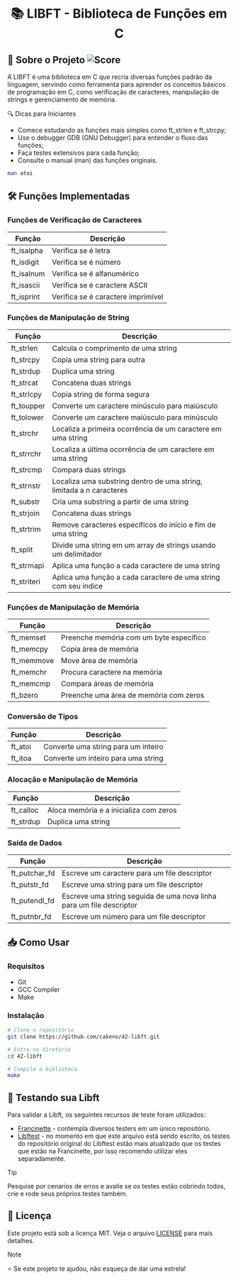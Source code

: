 <h1  align="center">
📚 LIBFT - Biblioteca de Funções em C
</h1>

## 📖 Sobre o Projeto ![Score](https://img.shields.io/badge/score-100%2F100-brightgreen.svg)

A LIBFT é uma biblioteca em C que recria diversas funções padrão da linguagem, servindo como ferramenta para aprender os conceitos básicos de programação em C, como verificação de caracteres, manipulação de strings e gerenciamento de memória.

🔍 Dicas para Iniciantes
- Comece estudando as funções mais simples como ft_strlen e ft_strcpy;
- Use o debugger GDB (GNU Debugger) para entender o fluxo das funções;
- Faça testes extensivos para cada função;
- Consulte o manual (man) das funções originais.
```bash
man atoi
```

## 🛠️ Funções Implementadas

### Funções de Verificação de Caracteres
| Função | Descrição |
|--------|-----------|
| ft_isalpha | Verifica se é letra |
| ft_isdigit | Verifica se é número |
| ft_isalnum | Verifica se é alfanumérico |
| ft_isascii | Verifica se é caractere ASCII |
| ft_isprint | Verifica se é caractere imprimível |

### Funções de Manipulação de String
| Função | Descrição |
| -------- | ----------- |
| ft_strlen | Calcula o comprimento de uma string |
| ft_strcpy | Copia uma string para outra |
| ft_strdup | Duplica uma string |
| ft_strcat | Concatena duas strings |
| ft_strlcpy | Copia string de forma segura |
| ft_toupper | Converte um caractere minúsculo para maiúsculo	 |
| ft_tolower | Converte um caractere maiúsculo para minúsculo	 |
| ft_strchr | Localiza a primeira ocorrência de um caractere em uma string |
| ft_strrchr | Localiza a última ocorrência de um caractere em uma string	|
| ft_strcmp | Compara duas strings |
| ft_strnstr | Localiza uma substring dentro de uma string, limitada a n caracteres	|
| ft_substr | Cria uma substring a partir de uma string |
| ft_strjoin | Concatena duas strings |
| ft_strtrim | Remove caracteres específicos do início e fim de uma string |
| ft_split | Divide uma string em um array de strings usando um delimitador |
| ft_strmapi | Aplica uma função a cada caractere de uma string |
| ft_striteri | Aplica uma função a cada caractere de uma string com seu índice |

### Funções de Manipulação de Memória
| Função | Descrição |
|--------|-----------|
| ft_memset | Preenche memória com um byte específico |
| ft_memcpy | Copia área de memória |
| ft_memmove | Move área de memória |
| ft_memchr | Procura caractere na memória |
| ft_memcmp | Compara áreas de memória |
| ft_bzero | Preenche uma área de memória com zeros |

### Conversão de Tipos
| Função | Descrição |
|--------|-----------|
| ft_atoi | Converte uma string para um inteiro	|
| ft_itoa | Converte um inteiro para uma string |

### Alocação e Manipulação de Memória
| Função | Descrição |
|--------|-----------|
| ft_calloc | Aloca memória e a inicializa com zeros |
| ft_strdup | Duplica uma string |

### Saída de Dados
| Função | Descrição |
|--------|-----------|
| ft_putchar_fd | Escreve um caractere para um file descriptor |
| ft_putstr_fd | Escreve uma string para um file descriptor |
| ft_putendl_fd | Escreve uma string seguida de uma nova linha para um file descriptor |
| ft_putnbr_fd | Escreve um número para um file descriptor |

## 📥 Como Usar

### Requisitos
- Git
- GCC Compiler
- Make

### Instalação
```bash
# Clone o repositório
git clone https://github.com/cakeno/42-libft.git

# Entre no diretório
cd 42-libft

# Compile a biblioteca
make
```

## 🧪 Testando sua Libft

Para validar a Libft, os seguintes recursos de teste foram utilizados:
- [Francinette](https://github.com/xicodomingues/francinette) - contempla diversos testers em um único repositório.
- [Libftest](https://github.com/jtoty/Libftest) - no momento em que este arquivo está sendo escrito, os testes do repositório original do Libftest estão mais atualizado que os testes que estão na Francinette, por isso recomendo utilizar eles separadamente.

> [!TIP]
> Pesquise por cenarios de erros e avalie se os testes estão cobrindo todos, crie e rode seus próprios testes também.

## 📄 Licença
Este projeto está sob a licença MIT. Veja o arquivo [LICENSE](LICENSE) para mais detalhes.

> [!NOTE]
> ⭐️ Se este projeto te ajudou, não esqueça de dar uma estrela!
